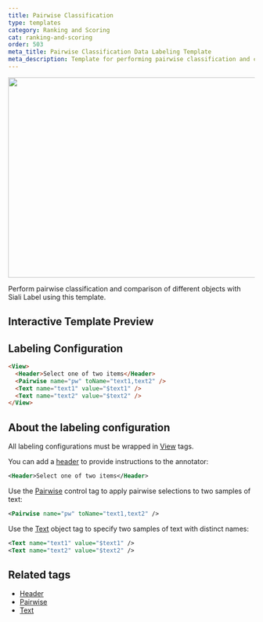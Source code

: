 ```yaml
---
title: Pairwise Classification
type: templates
category: Ranking and Scoring
cat: ranking-and-scoring
order: 503
meta_title: Pairwise Classification Data Labeling Template
meta_description: Template for performing pairwise classification and comparison tasks with Siali Label for your machine learning and data science projects.
---
```


<img src="/images/templates/pairwise-classification.png" alt="" class="gif-border" width="552px" height="408px" />

Perform pairwise classification and comparison of different objects with Siali Label using this template.

## Interactive Template Preview

<div id="main-preview"></div>

## Labeling Configuration

```html
<View>
  <Header>Select one of two items</Header>
  <Pairwise name="pw" toName="text1,text2" />
  <Text name="text1" value="$text1" />
  <Text name="text2" value="$text2" />
</View>
```

## About the labeling configuration

All labeling configurations must be wrapped in [View](/tags/view.html) tags.

You can add a [header](/tags/header.html) to provide instructions to the annotator:
```xml
<Header>Select one of two items</Header>
```

Use the [Pairwise](/tags/pairwise.html) control tag to apply pairwise selections to two samples of text:
```xml
<Pairwise name="pw" toName="text1,text2" />
```

Use the [Text](/tags/text.html) object tag to specify two samples of text with distinct names:
```xml
<Text name="text1" value="$text1" />
<Text name="text2" value="$text2" />
```

## Related tags
- [Header](/tags/header.html)
- [Pairwise](/tags/pairwise.html)
- [Text](/tags/text.html)

